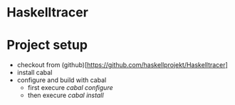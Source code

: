 # Haskelltracer

# Project setup

* checkout from (github)[https://github.com/haskellprojekt/Haskelltracer]
* install cabal
* configure and build with cabal
    * first execure *cabal configure*
    * then execure *cabal install*
